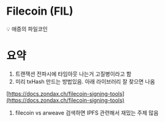 # Filecoin (FIL)

<aside>
💡 애증의 파일코인

</aside>

# 요약

1. 트랜잭션 전파시에 타임아웃 나는거 고질병이라고 함
2. 미리 txHash 만드는 방법있음. 아래 라이브러리 잘 찾으면 나옴

[https://docs.zondax.ch/filecoin-signing-tools](https://docs.zondax.ch/filecoin-signing-tools)

1. filecoin vs arweave 검색하면 IPFS 관련해서 재밌는 주제 많음
